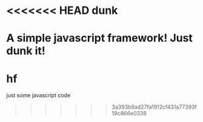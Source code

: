<<<<<<< HEAD
dunk
====

A simple javascript framework! Just dunk it!
=======
hf
==

just some javascript code
>>>>>>> 3a393b6ad27fa1912cf431a77393f19c866e0338
